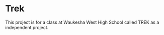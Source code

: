 # Trek

This project is for a class at Waukesha West High School called TREK as a independent project.
